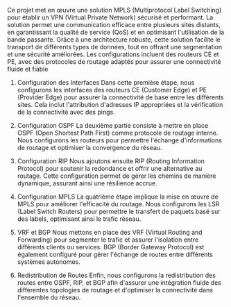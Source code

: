 Ce projet met en œuvre une solution MPLS (Multiprotocol Label Switching) pour établir un VPN (Virtual Private Network) sécurisé et performant. La solution permet une communication efficace entre plusieurs sites distants, en garantissant la qualité de service (QoS) et en optimisant l'utilisation de la bande passante. Grâce à une architecture robuste, cette solution facilite le transport de différents types de données, tout en offrant une segmentation et une sécurité améliorées. Les configurations incluent des routeurs CE et PE, avec des protocoles de routage adaptés pour assurer une connectivité fluide et fiable
1. Configuration des Interfaces
Dans cette première étape, nous configurons les interfaces des routeurs CE (Customer Edge) et PE (Provider Edge) pour assurer la connectivité de base entre les différents sites. Cela inclut l'attribution d'adresses IP appropriées et la vérification de la connectivité avec des pings.

2. Configuration OSPF
La deuxième partie consiste à mettre en place OSPF (Open Shortest Path First) comme protocole de routage interne. Nous configurons les routeurs pour permettre l'échange d'informations de routage et optimiser la convergence du réseau.

3. Configuration RIP
Nous ajoutons ensuite RIP (Routing Information Protocol) pour soutenir la redondance et offrir une alternative au routage. Cette configuration permet de gérer les chemins de manière dynamique, assurant ainsi une résilience accrue.

4. Configuration MPLS
La quatrième étape implique la mise en œuvre de MPLS pour améliorer l'efficacité du routage. Nous configurons les LSR (Label Switch Routers) pour permettre le transfert de paquets basé sur des labels, optimisant ainsi le trafic réseau.

5. VRF et BGP
Nous mettons en place des VRF (Virtual Routing and Forwarding) pour segmenter le trafic et assurer l'isolation entre différents clients ou services. BGP (Border Gateway Protocol) est également configuré pour gérer l'échange de routes entre différents systèmes autonomes.

6. Redistribution de Routes
Enfin, nous configurons la redistribution des routes entre OSPF, RIP, et BGP afin d'assurer une intégration fluide des différentes topologies de routage et d'optimiser la connectivité dans l'ensemble du réseau.
